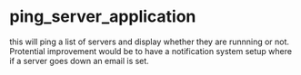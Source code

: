 # ping_server_application
 this will ping a list of servers and display whether they are runnning or not. Protential improvement would be to have a notification system setup where if a server goes down an email is set. 
